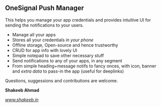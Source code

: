## OneSignal Push Manager
This helps you manage your app credentials and provides intuitive UI for sending the notifications to your users.

- Manage all your apps
- Stores all your credentials *in your phone*
- Offline storage, Open-source and hence trustworthy
- CRUD for app info with lovely UI
- Simple notepad to save other necessary stuff
- Send notifications to any of your apps, in any segment
- From simple heading+message notifs to fancy onces, with icon, banner and *extra data* to pass-in the app (useful for deeplinks)

Questions, suggessions and contributions are welcome.

**Shakeeb Ahmad**

*www.shakeeb.in*